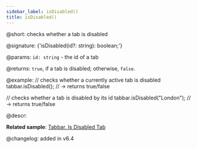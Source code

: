 ```yaml
---
sidebar_label: isDisabled()
title: isDisabled()
---          
```


@short: checks whether a tab is disabled

@signature: {'isDisabled(id?: string): boolean;'}

@params:
`id: string` - the id of a tab

@returns:
`true`, if a tab is disabled; otherwise, `false`.

@example:
// checks whether a currently active tab is disabled
tabbar.isDisabled();  // -> returns true/false 

// checks whether a tab is disabled by its id
tabbar.isDisabled("London"); // -> returns true/false

@descr:

**Related sample**: [Tabbar. Is Disabled Tab](https://snippet.dhtmlx.com/86er2y7m)

@changelog: added in v6.4

[comment]: # (@related: tabbar/work_with_tabbar.md#checking-if-a-tab-is-disabled)
